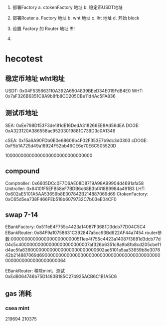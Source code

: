1. 部署Factory
  a. ctokenFactory 地址
  b. 稳定币USDT地址  

2. 部署Router
  a. Factory 地址
  b. wht 地址
  c. lht 地址
  d. 开始 block

3. 设置 Factory 的 Router 地址 !!!!
4. 


# hecotest
## 稳定币地址 wht地址
USDT: 0x04F535663110A392A6504839BEeD34E019FdB4E0
WHT:  0x7aF326B6351C8A9b8fb8CD205CBe11d4Ac5FA836

## 测试币地址
SEA:  0xEe798D153F3de181dE16DedA318266EE8Ad56dEA
DOGE: 0xA323120A386558ac95203019881C739D3c0A1346

cSEA:  0x15a6A90FDb0E0e68606b4F02F353E7b9dc3d0303
cDOGE: 0xF5b1A725d49a18924F52bb46CE6e70E6C505520D

10000000000000000000000000000000

## compound
Comptroller:   0x6605DCc0F7D6AE08D8719A98A99904d4691afa58
Unitroller:    0x6410fF5EFB58eF7BDB6c68B3bf418B9984a491B3
LHT:           0x602aE5101A5AA53659b8E307842B214887069d69
CtokenFactory: 0xC65d5ea738F466FEb518b6079732C7b03eE04CF0

## swap 7-14
EBankFactory:  0x511eE4F755c4423a14087F3681D3dcb77D04C5C4
EBankRouter:   0x84F9a10758631C392847a5cc93Bd622AF44a7454 
router参数:000000000000000000000000511ee4f755c4423a14087f3681d3dcb77d04c5c40000000000000000000000007af326b6351c8a9b8fb8cd205cbe11d4ac5fa836000000000000000000000000602ae5101a5aa53659b8e307842b214887069d690000000000000000000000000000000000000000000000000000000000000064


EBankRouter: 移除mint，测试 0xEdB064746b75D1483B185C274925ACB6C1B1A5C6


## gas 消耗

### csea mint
219694
210375
